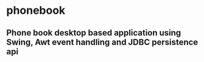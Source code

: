 # phonebook

## Phone book desktop based application using Swing, Awt event handling and JDBC persistence api
